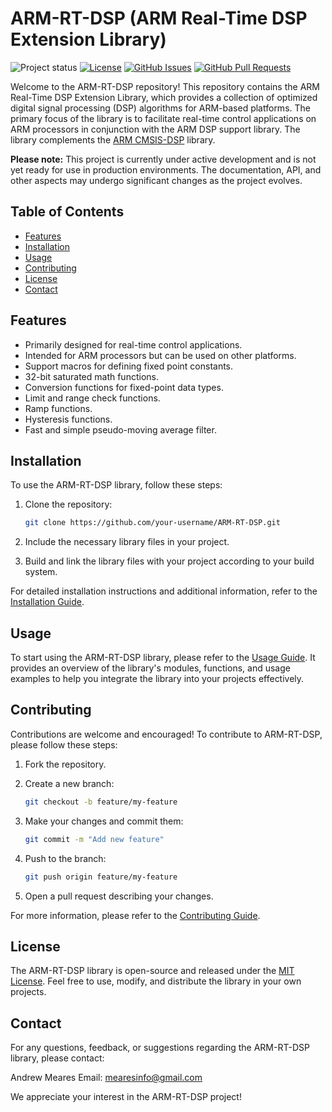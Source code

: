 # ARM-RT-DSP (ARM Real-Time DSP Extension Library)

![Project status](https://img.shields.io/badge/Project%20status-Work%20in%20progress-orange)
[![License](https://img.shields.io/badge/License-MIT-blue.svg)](https://opensource.org/licenses/MIT)
[![GitHub Issues](https://img.shields.io/github/issues/your-username/ARM-RT-DSP)](https://github.com/your-username/ARM-RT-DSP/issues)
[![GitHub Pull Requests](https://img.shields.io/github/issues-pr/your-username/ARM-RT-DSP)](https://github.com/your-username/ARM-RT-DSP/pulls)

Welcome to the ARM-RT-DSP repository! This repository contains the ARM Real-Time DSP Extension Library, which provides a collection of optimized digital signal processing (DSP) algorithms for ARM-based platforms. The primary focus of the library is to facilitate real-time control applications on ARM processors in conjunction with the ARM DSP support library. The library complements the [ARM CMSIS-DSP](https://github.com/ARM-software/CMSIS-DSP) library.

**Please note:** This project is currently under active development and is not yet ready for use in production environments. The documentation, API, and other aspects may undergo significant changes as the project evolves.

## Table of Contents

- [Features](#features)
- [Installation](#installation)
- [Usage](#usage)
- [Contributing](#contributing)
- [License](#license)
- [Contact](#contact)

## Features

- Primarily designed for real-time control applications.
- Intended for ARM processors but can be used on other platforms.
- Support macros for defining fixed point constants.
- 32-bit saturated math functions.
- Conversion functions for fixed-point data types.
- Limit and range check functions.
- Ramp functions.
- Hysteresis functions.
- Fast and simple pseudo-moving average filter.

## Installation

To use the ARM-RT-DSP library, follow these steps:

1. Clone the repository:

   ```bash
   git clone https://github.com/your-username/ARM-RT-DSP.git
   ```

2. Include the necessary library files in your project.

3. Build and link the library files with your project according to your build system.

For detailed installation instructions and additional information, refer to the [Installation Guide](docs/installation.md).

## Usage

To start using the ARM-RT-DSP library, please refer to the [Usage Guide](docs/usage_guide.md). It provides an overview of the library's modules, functions, and usage examples to help you integrate the library into your projects effectively.

## Contributing

Contributions are welcome and encouraged! To contribute to ARM-RT-DSP, please follow these steps:

1. Fork the repository.

2. Create a new branch:

   ```bash
   git checkout -b feature/my-feature
   ```

3. Make your changes and commit them:

   ```bash
   git commit -m "Add new feature"
   ```

4. Push to the branch:

   ```bash
   git push origin feature/my-feature
   ```

5. Open a pull request describing your changes.

For more information, please refer to the [Contributing Guide](CONTRIBUTING.md).

## License

The ARM-RT-DSP library is open-source and released under the [MIT License](LICENSE). Feel free to use, modify, and distribute the library in your own projects.

## Contact

For any questions, feedback, or suggestions regarding the ARM-RT-DSP library, please contact:

Andrew Meares
Email: mearesinfo@gmail.com

We appreciate your interest in the ARM-RT-DSP project!
